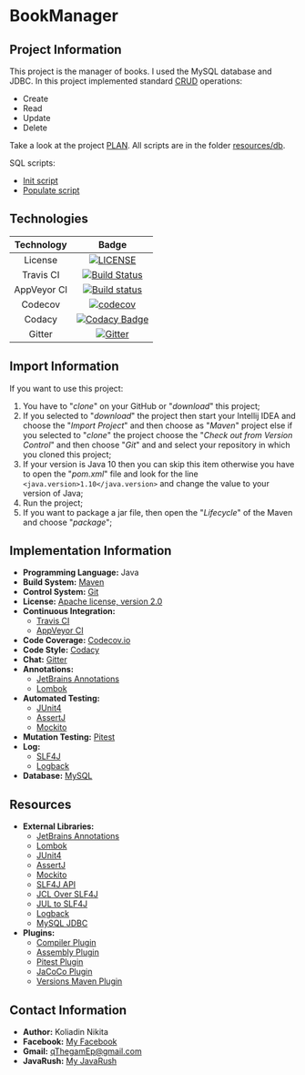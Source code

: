 # BookManager

## Project Information
This project is the manager of books. I used the MySQL database and JDBC.
In this project implemented standard [CRUD](https://en.wikipedia.org/wiki/Create,_read,_update_and_delete) operations:
* Create
* Read
* Update
* Delete

Take a look at the project [PLAN](PLAN.md). All scripts are in the folder [resources/db](src/main/resources/db).

SQL scripts:
* [Init script](src/main/resources/db/initDB_MySQL.sql)
* [Populate script](src/main/resources/db/populateDB_MySQL.sql)

## Technologies
| Technology     | Badge |
|:--------------:|:-----:|
| License        | [![LICENSE](https://img.shields.io/badge/LICENSE-Apache%202.0-blue.svg)](LICENSE) |
| Travis CI      | [![Build Status](https://travis-ci.org/qThegamEp/BookManager.svg?branch=master)](https://travis-ci.org/qThegamEp/BookManager) |
| AppVeyor CI    | [![Build status](https://ci.appveyor.com/api/projects/status/kqktu8egoaxf36hc?svg=true)](https://ci.appveyor.com/project/qThegamEp/bookmanager) |
| Codecov        | [![codecov](https://codecov.io/gh/qThegamEp/BookManager/branch/master/graph/badge.svg)](https://codecov.io/gh/qThegamEp/BookManager) |
| Codacy         | [![Codacy Badge](https://api.codacy.com/project/badge/Grade/f8c8ec3ea86f4c33bd9ffb2100fcae4d)](https://www.codacy.com/app/qThegamEp/BookManager?utm_source=github.com&amp;utm_medium=referral&amp;utm_content=qThegamEp/BookManager&amp;utm_campaign=Badge_Grade) |
| Gitter         | [![Gitter](https://badges.gitter.im/qThegamEp/BookManager.svg)](https://gitter.im/qThegamEp/BookManager?utm_source=badge&utm_medium=badge&utm_campaign=pr-badge) |

## Import Information
If you want to use this project:
1. You have to "*clone*" on your GitHub or "*download*" this project;
2. If you selected to "*download*" the project then start your Intellij IDEA and choose the "*Import Project*" and then choose as "*Maven*" project else if you selected to "*clone*" the project choose the "*Check out from Version Control*" and then choose "*Git*" and and select your repository in which you cloned this project;
3. If your version is Java 10 then you can skip this item otherwise you have to open the "*pom.xml*" file and look for the line `<java.version>1.10</java.version>` and change the value to your version of Java;
4. Run the project;
5. If you want to package a jar file, then open the "*Lifecycle*" of the Maven and choose "*package*";

## Implementation Information
* **Programming Language:** Java
* **Build System:** [Maven](https://maven.apache.org/)
* **Control System:** [Git](https://git-scm.com/)
* **License:** [Apache license, version 2.0](http://www.apache.org/licenses/LICENSE-2.0)
* **Continuous Integration:**
    * [Travis CI](https://travis-ci.org/)
    * [AppVeyor CI](https://ci.appveyor.com)
* **Code Coverage:** [Codecov.io](https://codecov.io/)
* **Code Style:** [Codacy](https://www.codacy.com/)
* **Chat:** [Gitter](https://gitter.im/)
* **Annotations:**
    * [JetBrains Annotations](https://blog.jetbrains.com/dotnet/2018/05/03/what-are-jetbrains-annotations/)
    * [Lombok](https://projectlombok.org/)
* **Automated Testing:**
    * [JUnit4](https://junit.org/junit4/)
    * [AssertJ](http://joel-costigliola.github.io/assertj/)
    * [Mockito](http://site.mockito.org/)
* **Mutation Testing:** [Pitest](http://pitest.org/)
* **Log:**
    * [SLF4J](https://www.slf4j.org/)
    * [Logback](https://logback.qos.ch/)
* **Database:** [MySQL](https://dev.mysql.com/)

## Resources
* **External Libraries:**
	* [JetBrains Annotations](https://mvnrepository.com/artifact/org.jetbrains/annotations)
	* [Lombok](https://mvnrepository.com/artifact/org.projectlombok/lombok)
	* [JUnit4](https://mvnrepository.com/artifact/junit/junit)
	* [AssertJ](https://mvnrepository.com/artifact/org.assertj/assertj-core)
    * [Mockito](https://mvnrepository.com/artifact/org.mockito/mockito-core)
    * [SLF4J API](https://mvnrepository.com/artifact/org.slf4j/slf4j-api)
    * [JCL Over SLF4J](https://mvnrepository.com/artifact/org.slf4j/jcl-over-slf4j)
    * [JUL to SLF4J](https://mvnrepository.com/artifact/org.slf4j/jul-to-slf4j)
    * [Logback](https://mvnrepository.com/artifact/ch.qos.logback/logback-classic)
    * [MySQL JDBC](https://mvnrepository.com/artifact/mysql/mysql-connector-java)
* **Plugins:**
    * [Compiler Plugin](https://maven.apache.org/plugins/maven-compiler-plugin/)
    * [Assembly Plugin](http://maven.apache.org/plugins/maven-assembly-plugin/)
    * [Pitest Plugin](http://pitest.org/quickstart/maven/)
    * [JaCoCo Plugin](http://www.baeldung.com/jacoco)
    * [Versions Maven Plugin](http://www.mojohaus.org/versions-maven-plugin/)

## Contact Information
* **Author:** Koliadin Nikita
* **Facebook:** [My Facebook](https://www.facebook.com/koliadin.nikita)
* **Gmail:** qThegamEp@gmail.com
* **JavaRush:** [My JavaRush](https://javarush.ru/users/1324097)
